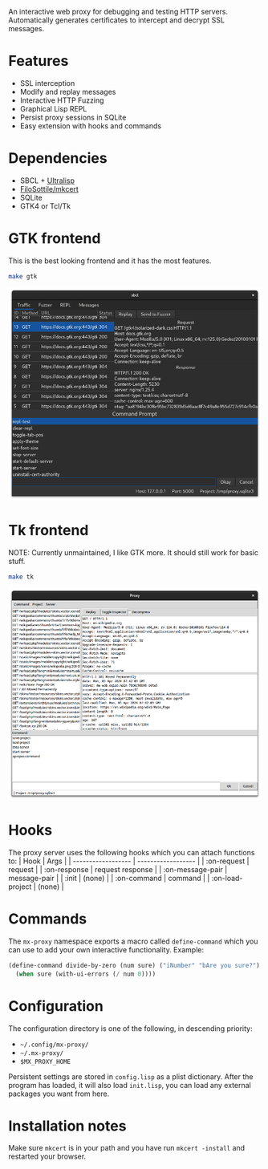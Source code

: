 An interactive web proxy for debugging and testing HTTP servers.
Automatically generates certificates to intercept and decrypt SSL messages.

# Features

- SSL interception
- Modify and replay messages
- Interactive HTTP Fuzzing
- Graphical Lisp REPL
- Persist proxy sessions in SQLite
- Easy extension with hooks and commands

# Dependencies

- SBCL + [Ultralisp](https://ultralisp.org)
- [FiloSottile/mkcert](https://github.com/FiloSottile/mkcert)
- SQLite
- GTK4 or Tcl/Tk

# GTK frontend

This is the best looking frontend and it has the most features.

```bash
make gtk
```

![GTK](screenshots/gtk-frontend.png)　

# Tk frontend

NOTE: Currently unmaintained, I like GTK more.  It should still work for basic stuff.

```bash
make tk
```

![Tk](screenshots/tk-frontend.png)　

# Hooks

The proxy server uses the following hooks which you can attach functions to:
| Hook               | Args               |
| ------------------ | ------------------ |
| :on-request        | request            |
| :on-response       | request response   |
| :on-message-pair   | message-pair       |
| :init              | (none)             |
| :on-command        | command            |
| :on-load-project   | (none)             |

# Commands

The `mx-proxy` namespace exports a macro called `define-command` which you can
use to add your own interactive functionality.  Example:

```lisp
(define-command divide-by-zero (num sure) ("iNumber" "bAre you sure?")
  (when sure (with-ui-errors (/ num 0))))
```

# Configuration

The configuration directory is one of the following, in descending priority:
- `~/.config/mx-proxy/`
- `~/.mx-proxy/`
- `$MX_PROXY_HOME`

Persistent settings are stored in `config.lisp` as a plist dictionary.
After the program has loaded, it will also load `init.lisp`, you can load
any external packages you want from here.

# Installation notes

Make sure `mkcert` is in your path and you have run `mkcert -install` and restarted your browser.

